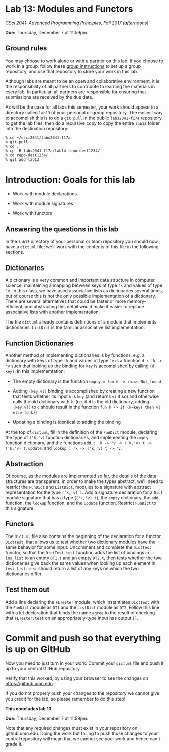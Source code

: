 # Lab 13: Modules and Functors

*CSci 2041: Advanced Programming Principles, Fall 2017 (afternoons)*

**Due:** Thursday, December 7 at 11:59pm.

## Ground rules

You may choose to work alone or with a partner on this lab. If you choose to work in a group, follow these [group instructions](group-instructions.md) to set up a group repository, and use that repository to store your work in this lab.

Although labs are meant to be an open and collaborative environment, it is the
responsibility of all partners to contribute to learning the materials in every
lab. In particular, all partners are responsible for ensuring that submissions
are received by the due date.

As will be the case for all labs this semester, your work should appear in a directory called `lab13` of your personal or group repository.  The easiest way to accomplish this is to do a `git pull` in the public `labs2041-f17a` repository to get the lab files, then do a recursive copy to copy the entire `lab13` folder into the destination repository:

```
% cd ~/csci2041/labs2041-f17a
% git pull
% cd ..
% cp -R labs2041-f17a/lab14 repo-dest1234/
% cd repo-dest1234/
% git add lab13
```



# Introduction: Goals for this lab

+ Work with module declarations

+ Work with module signatures

+ Work with functors

## Answering the questions in this lab

In the `lab13` directory of your personal or team repository you should now have a
`dict.ml` file; we'll work with the contents of this
file in the following sections.

## Dictionaries

A dictionary is a very common and important data structure in computer
science, maintaining a mapping between keys of type `'k` and values of
type `'v`.  In this class, we have used associative lists as
dictionaries several times, but of course this is not the only
possible implementation of a dictionary.  There are several
alternatives that could be faster or more memory-efficient, and
abstracting this detail would make it easier to replace associative
lists with another implementation.

The file `dict.ml` already contains definitions of a module that
implements dictionaries: `ListDict` is the familiar associative list
implementation.

## Function Dictionaries

Another method of implementing dictionaries is by functions, e.g. a
dictionary with keys of type `'k` and values of type `'v` is a
function `d : 'k -> 'v` such that looking up the binding for `key` is
accomplished by calling `(d key)`.  In this implememtation:

+ The empty dictionary is the function `empty = fun k -> raise Not_found`

+ Adding `(key,vl)` binding is accomplished by creating a new function
that tests whether its input `k` is `key` (and returns `vl` if so) and otherwise
calls the old dictionary with `k`. (i.e. if `d` is the old dictionary, adding `(key,vl)` to `d` should result in the function `fun k -> if (k=key) then vl else (d k)`)

+ Updating a binding is identical to adding the binding

At the top of `dict.ml`, fill in the definition of the `FunDict`
module, declaring the type of `('k,'v)` function dictionaries, and
implementing the `empty` function dictionary, and the functions `add : 'k -> 'v ->
('k,'v) t -> ('k,'v) t`, `update`, and `lookup : 'k -> ('k,'v) t ->
'v`.

## Abstraction

Of course, as the modules are implemented so far, the details of the
data structures are transparent.  In order to make the types abstract,
we'll need to restrict the `FunDict` and `ListDict`,
modules to a signature with abstract representation for the type
`('k,'v) t`.  Add a signature declaration for a `Dict` module
signature that has a type (`('k,'v) t`), the `empty` dictionary, the
`add` function, the `lookup` function, and the `update` function.
Restrict `FunDict` to this signature.

## Functors

The `dict.ml` file also contains the beginning of the declaration for
a functor, `DictTest`, that allows us to test whether two
dictionary modules have the same behavior for some input.  Uncomment
and complete the `DictTest` functor, so that the `DictTest.test`
function adds the list of bindings in `ins_list` to an empty `DT1.t`
and an empty `DT2.t`, then tests whether the two dictionaries give back
the same values when looking up each element in `test_list`.  `test` should return a list of any keys on which the two dictionaries differ.

## Test them out

Add a line declaring the `FLTester` module, which instantiates `DictTest` with the
`FunDict` module as `DT1` and the `ListDict` module as `DT2`.  Follow this line with a
let declaration that binds the name `agree` to the result of checking that `FLTester.test` on an appropriately-type input has output `[]`.

# Commit and push so that everything is up on GitHub

Now you need to just turn in your work. Commit your `dict.ml`
file and push it up to your central GitHub repository.

Verify that this worked, by using your browser to see the changes on
https://github.umn.edu.

If you do not properly push your changes to the repository we
cannot give you credit for the lab, so please remember to do this
step!

__This concludes lab 13.__

**Due:** Thursday, December 7 at 11:59pm.

Note that any required changes must exist in your repository on
github.umn.edu. Doing the work but failing to push those changes
to your central repository will mean that we cannot see your work
and hence can't grade it.
